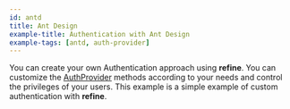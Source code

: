 ```yaml
---
id: antd
title: Ant Design
example-title: Authentication with Ant Design
example-tags: [antd, auth-provider]
---
```


You can create your own Authentication approach using **refine**. You can customize the [AuthProvider](/docs/core/providers/auth-provider/index) methods according to your needs and control the privileges of your users. This example is a simple example of custom authentication with **refine**.

<CodeSandboxExample path="auth-antd" />
